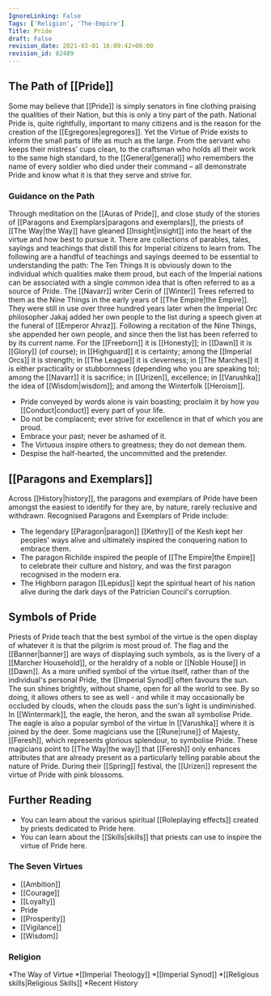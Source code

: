 ```yaml
---
IgnoreLinking: False
Tags: ['Religion', 'The-Empire']
Title: Pride
draft: False
revision_date: 2021-03-01 16:09:42+00:00
revision_id: 82489
---
```


## The Path of [[Pride]]
Some may believe that [[Pride]] is simply senators in fine clothing praising the qualities of their Nation, but this is only a tiny part of the path. National Pride is, quite rightfully, important to many citizens and is the reason for the creation of the [[Egregores|egregores]]. Yet the Virtue of Pride exists to inform the small parts of life as much as the large. From the servant who keeps their mistress’ cups clean, to the craftsman who holds all their work to the same high standard, to the [[General|general]] who remembers the name of every soldier who died under their command – all demonstrate Pride and know what it is that they serve and strive for.
### Guidance on the Path
Through meditation on the [[Auras of Pride]], and close study of the stories of [[Paragons and Exemplars|paragons and exemplars]], the priests of [[The Way|the Way]] have gleaned [[Insight|insight]] into the heart of the virtue and how best to pursue it. There are collections of parables, tales, sayings and teachings that distill this for Imperial citizens to learn from. The following are a handful of teachings and sayings deemed to be essential to understanding the path:
The Ten Things
It is obviously down to the individual which qualities make them proud, but each of the Imperial nations can be associated with a single common idea that is often referred to as a source of Pride. The [[Navarr]] writer Cerin of [[Winter]] Trees referred to them as the Nine Things in the early years of [[The Empire|the Empire]]. They were still in use over three hundred years later when the Imperial Orc philosopher Jakaj added her own people to the list during a speech given at the funeral of [[Emperor Ahraz]]. Following a recitation of the Nine Things, she appended her own people, and since then the list has been referred to by its current name.
For the [[Freeborn]] it is [[Honesty]]; in [[Dawn]] it is [[Glory]] (of course); in [[Highguard]] it is certainty; among the [[Imperial Orcs]] it is strength; in [[The League]] it is cleverness; in [[The Marches]] it is either practicality or stubbornness (depending who you are speaking to); among the [[Navarr]] it is sacrifice; in [[Urizen]], excellence; in [[Varushka]] the idea of [[Wisdom|wisdom]]; and among the Winterfolk [[Heroism]].
* Pride conveyed by words alone is vain boasting; proclaim it by how you [[Conduct|conduct]] every part of your life.
* Do not be complacent; ever strive for excellence in that of which you are proud.
* Embrace your past; never be ashamed of it.
* The Virtuous inspire others to greatness; they do not demean them.
* Despise the half-hearted, the uncommitted and the pretender.
## [[Paragons and Exemplars]]
Across [[History|history]], the paragons and exemplars of Pride have been amongst the easiest to identify for they are, by nature, rarely reclusive and withdrawn. Recognised Paragons and Exemplars of Pride include:
* The legendary [[Paragon|paragon]] [[Kethry]] of the Kesh kept her peoples' ways alive and ultimately inspired the conquering nation to embrace them.
* The paragon Richilde inspired the people of [[The Empire|the Empire]] to celebrate their culture and history, and was the first paragon recognised in the modern era.
* The Highborn paragon [[Lepidus]] kept the spiritual heart of his nation alive during the dark days of the Patrician Council's corruption.
## Symbols of Pride
Priests of Pride teach that the best symbol of the virtue is the open display of whatever it is that the pilgrim is most proud of. The flag and the [[Banner|banner]] are ways of displaying such symbols, as is the livery of a [[Marcher Household]], or the heraldry of a noble or [[Noble House]] in [[Dawn]]. 
As a more unified symbol of the virtue itself, rather than of the individual's personal Pride, the [[Imperial Synod]] often favours the sun. The sun shines brightly, without shame, open for all the world to see. By so doing, it allows others to see as well - and while it may occasionally be occluded by clouds, when the clouds pass the sun's light is undiminished.
In [[Wintermark]], the eagle, the heron, and the swan all symbolise Pride. The eagle is also a popular symbol of the virtue in [[Varushka]] where it is joined by the deer. Some magicians use the [[Rune|rune]] of Majesty, [[Feresh]], which represents glorious splendour, to symbolise Pride. These magicians point to [[The Way|the way]] that [[Feresh]] only enhances attributes that are already present as a particularly telling parable about the nature of Pride.
During their [[Spring]] festival, the [[Urizen]] represent the virtue of Pride with pink blossoms.
## Further Reading
* You can learn about the various spiritual [[Roleplaying effects]] created by priests dedicated to Pride here.
* You can learn about the [[Skills|skills]] that priests can use to inspire the virtue of Pride here.
### The Seven Virtues
* [[Ambition]]
* [[Courage]]
* [[Loyalty]]
* Pride
* [[Prosperity]]
* [[Vigilance]]
* [[Wisdom]]
### Religion
*The Way of Virtue
*[[Imperial Theology]]
*[[Imperial Synod]]
*[[Religious skills|Religious Skills]]
*Recent History